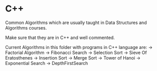 # C++

Common Algorithms which are usually taught in Data Structures and Algorithms courses.

Make sure that they are in C++ and well commented.

Current Algorithms in this folder with programs in C++ language are:
-> Factorial Algorithm
-> Fibonacci Search
-> Selection Sort
-> Sieve Of Eratosthenes
-> Insertion Sort
-> Merge Sort
-> Tower of Hanoi
-> Exponential Search
-> DepthFirstSearch
